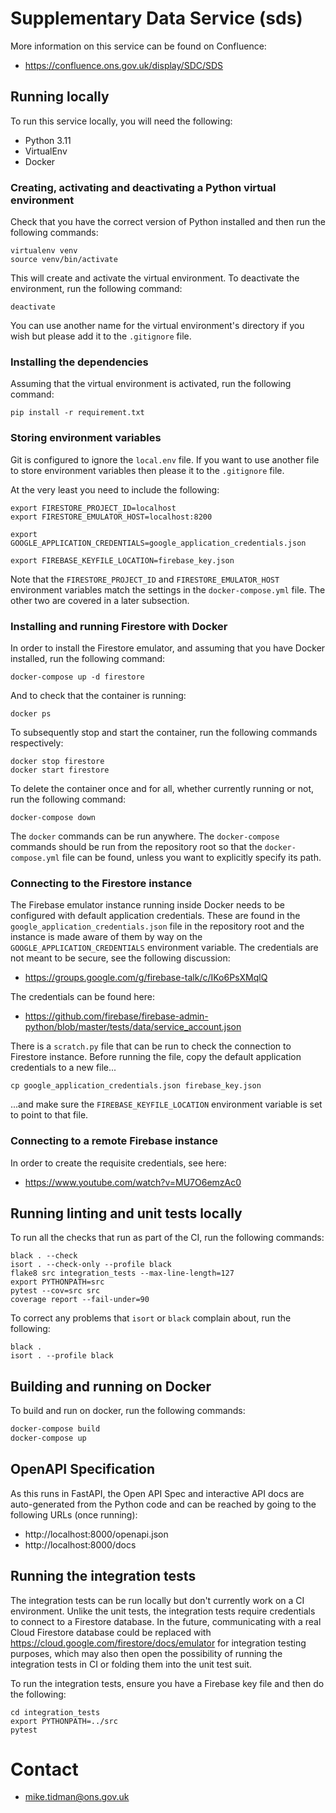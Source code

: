 # Supplementary Data Service (sds)

More information on this service can be found on Confluence:

* https://confluence.ons.gov.uk/display/SDC/SDS

## Running locally

To run this service locally, you will need the following:

* Python 3.11
* VirtualEnv
* Docker

### Creating, activating and deactivating a Python virtual environment

Check that you have the correct version of Python installed and then run the following commands:

```
virtualenv venv
source venv/bin/activate
```

This will create and activate the virtual environment. To deactivate the environment, run the following command:

```
deactivate
```

You can use another name for the virtual environment's directory if you wish but please add it to the `.gitignore` file.

### Installing the dependencies

Assuming that the virtual environment is activated, run the following command:

```
pip install -r requirement.txt
```

### Storing environment variables

Git is configured to ignore the `local.env` file. If you want to use another file to store environment variables then please it to the `.gitignore` file. 

At the very least you need to include the following:

```
export FIRESTORE_PROJECT_ID=localhost
export FIRESTORE_EMULATOR_HOST=localhost:8200

export GOOGLE_APPLICATION_CREDENTIALS=google_application_credentials.json

export FIREBASE_KEYFILE_LOCATION=firebase_key.json
```

Note that the `FIRESTORE_PROJECT_ID` and `FIRESTORE_EMULATOR_HOST` environment variables match the settings in the `docker-compose.yml` file. The other two are covered in a later subsection.

### Installing and running Firestore with Docker

In order to install the Firestore emulator, and assuming that you have Docker installed, run the following command:

```
docker-compose up -d firestore
```

And to check that the container is running:

```
docker ps
```

To subsequently stop and start the container, run the following commands respectively:

```
docker stop firestore
docker start firestore
```

To delete the container once and for all, whether currently running or not, run the following command:

```
docker-compose down
```

The `docker` commands can be run anywhere. The `docker-compose` commands should be run from the repository root so that the `docker-compose.yml` file can be found, unless you want to explicitly specify its path.

### Connecting to the Firestore instance

The Firebase emulator instance running inside Docker needs to be configured with default application credentials. These are found in the `google_application_credentials.json` file in the repository root and the instance is made aware of them by way on the `GOOGLE_APPLICATION_CREDENTIALS` environment variable. The credentials are not meant to be secure, see the following discussion: 

* https://groups.google.com/g/firebase-talk/c/IKo6PsXMqlQ

The credentials can be found here:

* https://github.com/firebase/firebase-admin-python/blob/master/tests/data/service_account.json

There is a `scratch.py` file that can be run to check the connection to Firestore instance. Before running the file, copy the default application credentials to a new file...

```
cp google_application_credentials.json firebase_key.json 
```
...and make sure the `FIREBASE_KEYFILE_LOCATION` environment variable is set to point to that file.

### Connecting to a remote Firebase instance

In order to create the requisite credentials, see here:

* https://www.youtube.com/watch?v=MU7O6emzAc0

## Running linting and unit tests locally

To run all the checks that run as part of the CI, run the following commands:

```
black . --check
isort . --check-only --profile black
flake8 src integration_tests --max-line-length=127
export PYTHONPATH=src
pytest --cov=src src
coverage report --fail-under=90
```

To correct any problems that `isort` or `black` complain about, run the following:

```
black .
isort . --profile black
```

## Building and running on Docker

To build and run on docker, run the following commands:

```bash
docker-compose build
docker-compose up
```

## OpenAPI Specification

As this runs in FastAPI, the Open API Spec and interactive API docs are auto-generated from the Python code and
can be reached by going to the following URLs (once running):

* http://localhost:8000/openapi.json
* http://localhost:8000/docs

## Running the integration tests

The integration tests can be run locally but don't currently work on a CI environment. Unlike the unit tests,
the integration tests require credentials to connect to a Firestore database. In the future, communicating with a 
real Cloud Firestore database could be replaced with https://cloud.google.com/firestore/docs/emulator for integration
testing purposes, which may also then open the possibility of running the integration tests in CI or folding them
into the unit test suit.

To run the integration tests, ensure you have a Firebase key file and then do the following:

```
cd integration_tests
export PYTHONPATH=../src
pytest
```

# Contact

* mike.tidman@ons.gov.uk